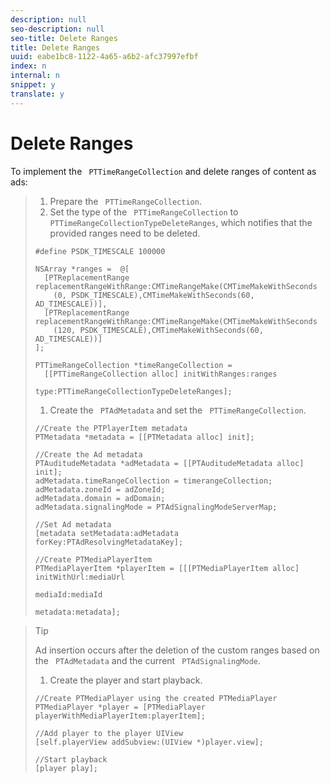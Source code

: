 ```yaml
---
description: null
seo-description: null
seo-title: Delete Ranges
title: Delete Ranges
uuid: eabe1bc8-1122-4a65-a6b2-afc37997efbf
index: n
internal: n
snippet: y
translate: y
---
```


# Delete Ranges

To implement the ` PTTimeRangeCollection` and delete ranges of content as ads: 
>1. Prepare the ` PTTimeRangeCollection`.
>1. Set the type of the ` PTTimeRangeCollection` to ` PTTimeRangeCollectionTypeDeleteRanges`, which notifies  <!-- PH element: phrases/primetime-sdk-name --> that the provided ranges need to be deleted.
>
>   ```
>   #define PSDK_TIMESCALE 100000 
>         
>   NSArray *ranges =  @[ 
>     [PTReplacementRange replacementRangeWithRange:CMTimeRangeMake(CMTimeMakeWithSeconds 
>       (0, PSDK_TIMESCALE),CMTimeMakeWithSeconds(60, AD_TIMESCALE))], 
>     [PTReplacementRange replacementRangeWithRange:CMTimeRangeMake(CMTimeMakeWithSeconds 
>       (120, PSDK_TIMESCALE),CMTimeMakeWithSeconds(60, AD_TIMESCALE))] 
>   ]; 
>         
>   PTTimeRangeCollection *timeRangeCollection =  
>     [[PTTimeRangeCollection alloc] initWithRanges:ranges  
>                                              type:PTTimeRangeCollectionTypeDeleteRanges];
>   ```
>
>1. Create the ` PTAdMetadata` and set the ` PTTimeRangeCollection`.
>
>   ```
>   //Create the PTPlayerItem metadata 
>   PTMetadata *metadata = [[PTMetadata alloc] init]; 
>     
>   //Create the Ad metadata 
>   PTAuditudeMetadata *adMetadata = [[PTAuditudeMetadata alloc] init]; 
>   adMetadata.timeRangeCollection = timerangeCollection; 
>   adMetadata.zoneId = adZoneId; 
>   adMetadata.domain = adDomain; 
>   adMetadata.signalingMode = PTAdSignalingModeServerMap; 
>     
>   //Set Ad metadata 
>   [metadata setMetadata:adMetadata forKey:PTAdResolvingMetadataKey]; 
>     
>   //Create PTMediaPlayerItem 
>   PTMediaPlayerItem *playerItem = [[[PTMediaPlayerItem alloc] initWithUrl:mediaUrl 
>                                                                   mediaId:mediaId 
>                                                                  metadata:metadata];
>   ```

>   >[!TIP]
>   >
>   >Ad insertion occurs after the deletion of the custom ranges based on the ` PTAdMetadata` and the current ` PTAdSignalingMode`. 
>
>1. Create the player and start playback.
>
>   ```
>   //Create PTMediaPlayer using the created PTMediaPlayer 
>   PTMediaPlayer *player = [PTMediaPlayer playerWithMediaPlayerItem:playerItem]; 
>     
>   //Add player to the player UIView 
>   [self.playerView addSubview:(UIView *)player.view]; 
>     
>   //Start playback 
>   [player play];
>   ```
>
